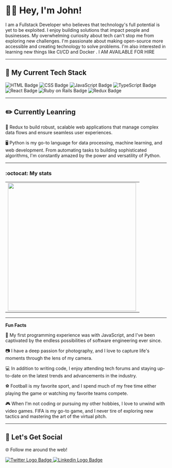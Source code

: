 
# 👋🏾 Hey, I'm John!
I am a Fullstack Developer who believes that technology's full potential is yet to be exploited. I enjoy building solutions that impact people and businesses. My overwhelming curiosity about tech can't stop me from exploring new challenges. I'm passionate about making open-source more accessible and creating technology to solve problems.  I'm also interested in learning new things like CI/CD and Docker . I AM AVAILABLE FOR HIRE

---

## 🔨 My Current Tech Stack
![HTML Badge](https://img.shields.io/badge/HTML5-E34F26?style=for-the-badge&logo=html5&logoColor=white)
![CSS Badge](https://img.shields.io/badge/CSS3-1572B6?style=for-the-badge&logo=css3&logoColor=white)
![JavaScript Badge](https://img.shields.io/badge/JavaScript-F7DF1E?style=for-the-badge&logo=javascript&logoColor=black)
![TypeScript Badge](https://img.shields.io/badge/TypeScript-007ACC?style=for-the-badge&logo=typescript&logoColor=white)
![React Badge](https://img.shields.io/badge/React-20232A?style=for-the-badge&logo=react&logoColor=61DAFB)
![Ruby on Rails Badge](https://img.shields.io/badge/Ruby%20on%20Rails-CC0000?style=for-the-badge&logo=ruby-on-rails&logoColor=white)
![Redux Badge](https://img.shields.io/badge/Redux-764ABC?style=for-the-badge&logo=redux&logoColor=white)
<!-- ![Python Badge](https://img.shields.io/badge/Python-3776AB?style=for-the-badge&logo=python&logoColor=white) -->

---


## ✏️ Currently Leanring
🎨 Redux to build robust, scalable web applications that manage complex data flows and ensure seamless user experiences.

🖥️ Python is my go-to language for data processing, machine learning, and web development. From automating tasks to building sophisticated algorithms, I'm constantly amazed by the power and versatility of Python.

---

### :octocat: My stats


<table>
  <tr>
    <!-- <td><img width="400px" align="left" src="https://github-readme-stats.vercel.app/api/top-langs/?username=JohnOkari&langs_count=10&layout=compact"/></td> -->
    <td><img width="400px" align="left" src="https://github-readme-stats.vercel.app/api/top-langs/?username=MICHAELMUNAVU83&langs_count=10&layout=compact"/></td>
  </tr>
</table>

---

**Fun Facts**

🌟 My first programming experience was with JavaScript, and I've been captivated by the endless possibilities of software engineering ever since.

📷 I have a deep passion for photography, and I love to capture life's moments through the lens of my camera.

💻 In addition to writing code, I enjoy attending tech forums and staying up-to-date on the latest trends and advancements in the industry.

⚽️ Football is my favorite sport, and I spend much of my free time either playing the game or watching my favorite teams compete.

🎮 When I'm not coding or pursuing my other hobbies, I love to unwind with video games. FIFA is my go-to game, and I never tire of exploring new tactics and mastering the art of the virtual pitch.

---

## 🥳 Let's Get Social
🌐 Follow me around the web!

</a>
<a href="https://twitter.com/johnnokari">
    <img 
        src="https://img.shields.io/badge/Twitter-1DA1F2?style=for-the-badge&logo=twitter&logoColor=white"
        alt="Twitter Logo Badge"
    >
</a>
<a href="https://www.linkedin.com/in/johnnokari-001/">
    <img 
        src="https://img.shields.io/badge/Linkedin-E4405F?style=for-the-badge&logo=instagram&logoColor=white"
        alt="Linkedin Logo Badge"
    >
</a>

